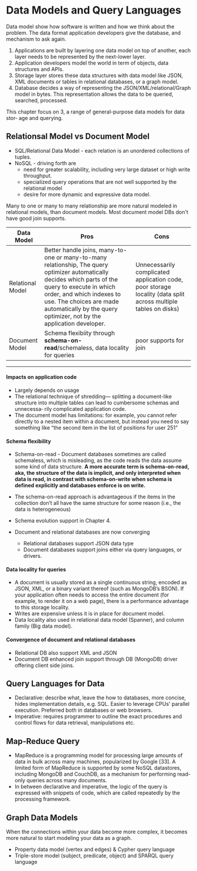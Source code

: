 # Data Models and Query Languages

 Data model show how software is written and how we think about the problem.
 The data format application developers give the database, and mechanism to ask again.

1. Applications are built by layering one data model on top of another, each layer needs to be represented by the next-lower layer.
2. Application developers model the world in term of objects, data structures and APIs.
3. Storage layer stores these data structures with data model like JSON, XML documents or tables in relational databases, or a graph model.
3. Database decides a way of representing the JSON/XML/relational/Graph model in bytes. This representation allows the data to be queried, searched, processed. 

This chapter focus on 3, a range of general-purpose data models for data stor‐ age and querying.

## Relationsal Model vs Document Model
- SQL/Relational Data Model - each relation is an unordered collections of tuples.
- NoSQL - driving forth are 
    - need for greater scalability, including very large dataset or high write throughput. 
    - specialized query operations that are not well supported by the relational model
    - desire for more dynamic and expressive data model.

Many to one or many to many relationship are more natural modeled in relational models, than document models. Most document model DBs don't have good join supports.

| Data Model | Pros | Cons |
| ------------|-----|------|
| Relational Model | Better handle joins, many-to-one or many-to-many relationship, The query optimizer automatically decides which parts of the query to execute in which order, and which indexes to use. The choices are made automatically by the query optimizer, not by the application developer.| Unnecessarily complicated application code, poor storage locality (data split across multiple tables on disks) |
| Document Model | Schema flexibiity through **schema-on-read**/schemaless, data locality for queries | poor supports for join
---


#### Impacts on application code
- Largely depends on usage
- The relational technique of shredding— splitting a document-like structure into multiple tables can lead to cumbersome schemas and unnecessa‐ rily complicated application code.
- The document model has limitations: for example, you cannot refer directly to a nested item within a document, but instead you need to say something like “the second item in the list of positions for user 251”

#### Schema flexibility
- Schema-on-read - Document databases sometimes are called schemaless, which is misleading, as the code reads the data assume some kind of data structure. **A more accurate term is schema-on-read, aka, the structure of the data is implicit, and only interpreted when data is read, in contrast with schema-on-write when schema is defined explicitly and databases enforce is on write.** 
- The schema-on-read approach is advantageous if the items in the collection don’t all have the same structure for some reason (i.e., the data is heterogeneous)
- Schema evolution support in Chapter 4.

- Document and relational databases are now converging
    - Relational databases support JSON data type
    - Document databases support joins either via query languages, or drivers.

#### Data locality for queries
- A document is usually stored as a single continuous string, encoded as JSON, XML, or a binary variant thereof (such as MongoDB’s BSON). If your application often needs to access the entire document (for example, to render it on a web page), there is a performance advantage to this storage locality. 
- Writes are expensive unless it is in place for document model.
- Data locality also used in relational data model (Spanner), and column family (Big data model).

#### Convergence of document and relational databases
- Relational DB also support XML and JSON
- Document DB enhanced join support through DB (MongoDB) driver offering client side joins.

## Query Languages for Data 
- Declarative: describe what, leave the how to databases, more concise, hides implementation details, e.g. SQL. Easier to leverage CPUs' parallel execution. Preferred both in databases or web browsers.
- Imperative: requires programmer to outline the exact procedures and control flows for data retrieval, manipulations etc.

## Map-Reduce Query
- MapReduce is a programming model for processing large amounts of data in bulk across many machines, popularized by Google [33]. A limited form of MapReduce is supported by some NoSQL datastores, including MongoDB and CouchDB, as a mechanism for performing read-only queries across many documents.
- In between declarative and imperative, the logic of the query is expressed with snippets of code, which are called repeatedly by the processing framework.

## Graph Data Models
When the connections within your data become more complex, it becomes more natural to start modeling your data as a graph.
- Property data model (vertex and edges) & Cypher query language
- Triple-store model (subject, predicate, object) and SPARQL query language



